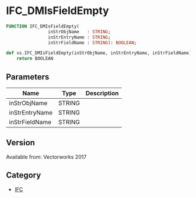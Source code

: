 # IFC_DMIsFieldEmpty

```pascal
FUNCTION IFC_DMIsFieldEmpty(
				inStrObjName   : STRING;
				inStrEntryName : STRING;
				inStrFieldName : STRING): BOOLEAN;
```

```python
def vs.IFC_DMIsFieldEmpty(inStrObjName, inStrEntryName, inStrFieldName):
    return BOOLEAN
```

## Parameters
|Name|Type|Description|
|---|---|---|
|inStrObjName|STRING|   |
|inStrEntryName|STRING|   |
|inStrFieldName|STRING|   |

## Version
Available from: Vectorworks 2017

## Category
* [IFC](../Categories/IFC.md)
